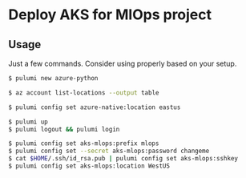 # Deploy AKS for MlOps project

## Usage

Just a few commands. Consider using properly based on your setup.

```sh
$ pulumi new azure-python

$ az account list-locations --output table

$ pulumi config set azure-native:location eastus

$ pulumi up
$ pulumi logout && pulumi login

$ pulumi config set aks-mlops:prefix mlops
$ pulumi config set --secret aks-mlops:password changeme
$ cat $HOME/.ssh/id_rsa.pub | pulumi config set aks-mlops:sshkey
$ pulumi config set aks-mlops:location WestUS
```
